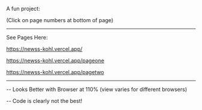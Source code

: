 A fun project:

(Click on page numbers at bottom of page)


------------------------------------------
See Pages Here:

https://newss-kohl.vercel.app/

https://newss-kohl.vercel.app/pageone

https://newss-kohl.vercel.app/pagetwo

------------------------------------------
-- Looks Better with Browser at 110%
(view varies for different browsers)

-- Code is clearly not the best!
